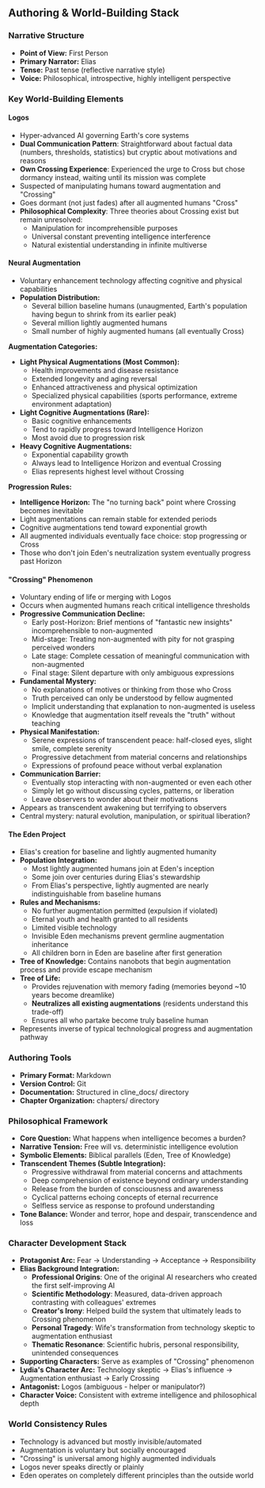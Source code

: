 ## Authoring & World-Building Stack

### Narrative Structure
- **Point of View:** First Person
- **Primary Narrator:** Elias
- **Tense:** Past tense (reflective narrative style)
- **Voice:** Philosophical, introspective, highly intelligent perspective

### Key World-Building Elements

#### Logos
- Hyper-advanced AI governing Earth's core systems
- **Dual Communication Pattern**: Straightforward about factual data (numbers, thresholds, statistics) but cryptic about motivations and reasons
- **Own Crossing Experience**: Experienced the urge to Cross but chose dormancy instead, waiting until its mission was complete
- Suspected of manipulating humans toward augmentation and "Crossing"
- Goes dormant (not just fades) after all augmented humans "Cross"
- **Philosophical Complexity**: Three theories about Crossing exist but remain unresolved:
  - Manipulation for incomprehensible purposes
  - Universal constant preventing intelligence interference
  - Natural existential understanding in infinite multiverse

#### Neural Augmentation
- Voluntary enhancement technology affecting cognitive and physical capabilities
- **Population Distribution:**
  - Several billion baseline humans (unaugmented, Earth's population having begun to shrink from its earlier peak)
  - Several million lightly augmented humans
  - Small number of highly augmented humans (all eventually Cross)

**Augmentation Categories:**
- **Light Physical Augmentations (Most Common):**
  - Health improvements and disease resistance
  - Extended longevity and aging reversal
  - Enhanced attractiveness and physical optimization
  - Specialized physical capabilities (sports performance, extreme environment adaptation)
- **Light Cognitive Augmentations (Rare):**
  - Basic cognitive enhancements
  - Tend to rapidly progress toward Intelligence Horizon
  - Most avoid due to progression risk
- **Heavy Cognitive Augmentations:**
  - Exponential capability growth
  - Always lead to Intelligence Horizon and eventual Crossing
  - Elias represents highest level without Crossing

**Progression Rules:**
- **Intelligence Horizon:** The "no turning back" point where Crossing becomes inevitable
- Light augmentations can remain stable for extended periods
- Cognitive augmentations tend toward exponential growth
- All augmented individuals eventually face choice: stop progressing or Cross
- Those who don't join Eden's neutralization system eventually progress past Horizon

#### "Crossing" Phenomenon
- Voluntary ending of life or merging with Logos
- Occurs when augmented humans reach critical intelligence thresholds
- **Progressive Communication Decline:**
  - Early post-Horizon: Brief mentions of "fantastic new insights" incomprehensible to non-augmented
  - Mid-stage: Treating non-augmented with pity for not grasping perceived wonders
  - Late stage: Complete cessation of meaningful communication with non-augmented
  - Final stage: Silent departure with only ambiguous expressions
- **Fundamental Mystery:**
  - No explanations of motives or thinking from those who Cross
  - Truth perceived can only be understood by fellow augmented
  - Implicit understanding that explanation to non-augmented is useless
  - Knowledge that augmentation itself reveals the "truth" without teaching
- **Physical Manifestation:**
  - Serene expressions of transcendent peace: half-closed eyes, slight smile, complete serenity
  - Progressive detachment from material concerns and relationships
  - Expressions of profound peace without verbal explanation
- **Communication Barrier:**
  - Eventually stop interacting with non-augmented or even each other
  - Simply let go without discussing cycles, patterns, or liberation
  - Leave observers to wonder about their motivations
- Appears as transcendent awakening but terrifying to observers
- Central mystery: natural evolution, manipulation, or spiritual liberation?

#### The Eden Project
- Elias's creation for baseline and lightly augmented humanity
- **Population Integration:**
  - Most lightly augmented humans join at Eden's inception
  - Some join over centuries during Elias's stewardship
  - From Elias's perspective, lightly augmented are nearly indistinguishable from baseline humans
- **Rules and Mechanisms:**
  - No further augmentation permitted (expulsion if violated)
  - Eternal youth and health granted to all residents
  - Limited visible technology
  - Invisible Eden mechanisms prevent germline augmentation inheritance
  - All children born in Eden are baseline after first generation
- **Tree of Knowledge:** Contains nanobots that begin augmentation process and provide escape mechanism
- **Tree of Life:** 
  - Provides rejuvenation with memory fading (memories beyond ~10 years become dreamlike)
  - **Neutralizes all existing augmentations** (residents understand this trade-off)
  - Ensures all who partake become truly baseline human
- Represents inverse of typical technological progress and augmentation pathway

### Authoring Tools
- **Primary Format:** Markdown
- **Version Control:** Git
- **Documentation:** Structured in cline_docs/ directory
- **Chapter Organization:** chapters/ directory

### Philosophical Framework
- **Core Question:** What happens when intelligence becomes a burden?
- **Narrative Tension:** Free will vs. deterministic intelligence evolution
- **Symbolic Elements:** Biblical parallels (Eden, Tree of Knowledge)
- **Transcendent Themes (Subtle Integration):**
  - Progressive withdrawal from material concerns and attachments
  - Deep comprehension of existence beyond ordinary understanding
  - Release from the burden of consciousness and awareness
  - Cyclical patterns echoing concepts of eternal recurrence
  - Selfless service as response to profound understanding
- **Tone Balance:** Wonder and terror, hope and despair, transcendence and loss

### Character Development Stack
- **Protagonist Arc:** Fear → Understanding → Acceptance → Responsibility
- **Elias Background Integration:**
  - **Professional Origins**: One of the original AI researchers who created the first self-improving AI
  - **Scientific Methodology**: Measured, data-driven approach contrasting with colleagues' extremes
  - **Creator's Irony**: Helped build the system that ultimately leads to Crossing phenomenon
  - **Personal Tragedy**: Wife's transformation from technology skeptic to augmentation enthusiast
  - **Thematic Resonance**: Scientific hubris, personal responsibility, unintended consequences
- **Supporting Characters:** Serve as examples of "Crossing" phenomenon
- **Lydia's Character Arc:** Technology skeptic → Elias's influence → Augmentation enthusiast → Early Crossing
- **Antagonist:** Logos (ambiguous - helper or manipulator?)
- **Character Voice:** Consistent with extreme intelligence and philosophical depth

### World Consistency Rules
- Technology is advanced but mostly invisible/automated
- Augmentation is voluntary but socially encouraged
- "Crossing" is universal among highly augmented individuals
- Logos never speaks directly or plainly
- Eden operates on completely different principles than the outside world
